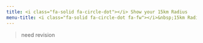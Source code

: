 ```yaml
---
title: <i class="fa-solid fa-circle-dot"></i> Show your 15km Radius
menu-title: <i class="fa-solid fa-circle-dot fa-fw"></i>&nbsp;15km Radius
---
```


> need revision
